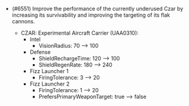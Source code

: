 - (#6551) Improve the performance of the currently underused Czar by increasing its survivability and improving the targeting of its flak cannons.

  - CZAR: Experimental Aircraft Carrier (UAA0310):
    - Intel  
      - VisionRadius: 70 --> 100
    - Defense
      - ShieldRechargeTime: 120 --> 100
      - ShieldRegenRate: 180 --> 240
    - Fizz Launcher 1
      - FiringTolerance: 3 --> 20
    - Fizz Launcher 2
      - FiringTolerance: 1 --> 20
      - PrefersPrimaryWeaponTarget: true --> false
